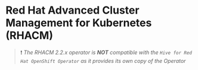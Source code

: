 # Red Hat Advanced Cluster Management for Kubernetes (RHACM)


> :heavy_exclamation_mark: *The RHACM 2.2.x operator is **NOT** compatible with the `Hive for Red Hat OpenShift Operator` as it provides its own copy of the Operator*